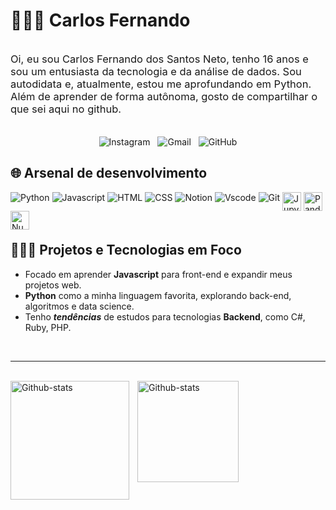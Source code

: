# 👨🏻‍💻  Carlos Fernando

<div style="display: flex; justify-content: center; align-items: center;">
    <p style="font-size: 16.5px; margin-right: 12px;">
        Oi, eu sou Carlos Fernando dos Santos Neto, tenho 16 anos e sou um entusiasta da tecnologia e da análise de dados. Sou autodidata e, atualmente, estou me aprofundando em Python. Além de aprender de forma autônoma, gosto de compartilhar o que sei aqui no github.
    </p>
</div>
<br>

<div style="text-align: center; text-decoration: none;">
    <a href="https://www.instagram.com/carlosfdsn" style="text-decoration: none; margin: 0 4px;">
        <img src="https://img.shields.io/badge/Instagram-E4405F?style=for-the-badge&logo=instagram&logoColor=white" alt="Instagram">
    </a>
    <a href="mailto:carlosfdsn2008@gmail.com" style="text-decoration: none; margin: 0 4px;">
        <img src="https://img.shields.io/badge/Gmail-D14836?style=for-the-badge&logo=gmail&logoColor=white" alt="Gmail">
    </a>
    <a href="https://github.com/CarlosFCode" style="text-decoration: none; margin: 0 4px;">
        <img src="https://img.shields.io/badge/GitHub-100000?style=for-the-badge&logo=github&logoColor=white" alt="GitHub">
    </a>
</div>




## 🌐 Arsenal de desenvolvimento

<div style="display: inline_block">
    <img 
        align="left" 
        alt="Python" 
        title="Python"
        style="padding-right: 1px;" align="center" alt="Python" 
        src="https://img.shields.io/badge/Python-3776AB?style=for-the-badge&logo=python&logoColor=white" />
    <img 
        align="left" 
        alt="Javascript" 
        title="Javascript" 
        style="padding-right: 1px;" align="center" alt="Javscript" 
        src="https://img.shields.io/badge/JavaScript-F7DF1E?style=for-the-badge&logo=javascript&logoColor=black" />
    <img 
        align="left" 
        alt="HTML" 
        title="HTML" 
        style="padding-right: 1px;" align="center" alt="html5" 
        src="https://img.shields.io/badge/HTML5-E34F26?style=for-the-badge&logo=html5&logoColor=white" />
    <img 
        align="left" 
        alt="CSS" 
        title="CSS" 
        style="padding-right: 1px;" align="center" alt="CSS" 
        src="https://img.shields.io/badge/CSS3-1572B6?style=for-the-badge&logo=css3&logoColor=white" />
    <img 
        align="left" 
        alt="Notion" 
        title="Notion"
        style="padding-right: 1px;" align="center" alt="Notion" 
        src="https://img.shields.io/badge/Notion-000000?style=for-the-badge&logo=notion&logoColor=white" />
    <img 
        align="left" 
        alt="Vscode" 
        title="Vscode" 
        style="padding-right: 1px;" align="center" alt="Vscode" 
        src="https://img.shields.io/badge/Visual_Studio-5C2D91?style=for-the-badge&logo=visual%20studio&logoColor=white" />
    <img 
        align="left" 
        alt="Git" 
        title="Git" 
        style="padding-right: 1px;" align="center" alt="Git" 
        src="https://img.shields.io/badge/GIT-E44C30?style=for-the-badge&logo=git&logoColor=white" />
    <img 
        align="left" 
        alt="Jupyter" 
        title="Jupyter"
        width="30px" 
        style="padding-right: 1px;" align="center" alt="Jupyter" 
        src="https://cdn.jsdelivr.net/gh/devicons/devicon@latest/icons/jupyter/jupyter-original.svg" />
    <img 
        align="left" 
        alt="Pandas" 
        title="Pandas"
        width="30px" 
        style="padding-right: 1px;" align="center" alt="Pandas" 
        src="https://cdn.jsdelivr.net/gh/devicons/devicon@latest/icons/pandas/pandas-original.svg" />
    <img 
        align="left" 
        alt="Numpy" 
        title="Numpy"
        width="30px" 
        style="padding-right: 1px;" align="center" alt="Numpy" 
        src="https://cdn.jsdelivr.net/gh/devicons/devicon@latest/icons/numpy/numpy-original.svg" />

</div>
<br/>
<br/>
<br/>

## 🧑🏻‍💻 Projetos e Tecnologias em Foco

- Focado em aprender **Javascript** para front-end e expandir meus projetos web.
- **Python** como a minha linguagem favorita, explorando back-end, algoritmos e data science.
- Tenho ***tendências*** de estudos para tecnologias **Backend**, como C#, Ruby, PHP.
<br>

---

<br>
<img 
    align="left" 
    alt="Github-stats" 
    height="190" 
    style="padding-right: 10px; " 
    src="https://github-readme-stats.vercel.app/api?username=CarlosFCode&show_icons=true&theme=tokyonight&include_all_commits=true&locale=pt-br" />
<img 
    align="left" 
    alt="Github-stats" 
    height="162" 
    style="padding-right: 10px; " 
    src="https://github-readme-stats.vercel.app/api/top-langs/?username=CarlosFCode&theme=tokyonight&layout=compact" />
